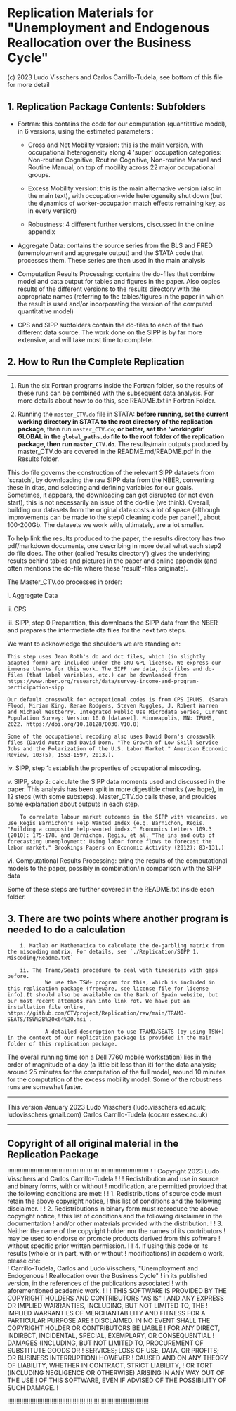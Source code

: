 # Replication Materials for "Unemployment and Endogenous Reallocation over the Business Cycle"

(c) 2023 Ludo Visschers and Carlos Carrillo-Tudela, see bottom of this file for more detail


## 1. Replication Package Contents: Subfolders

* Fortran: this contains the code for our computation (quantitative model), in 6 versions, using the estimated parameters :
 
    - Gross and Net Mobility version: this is the main version, with occupational heterogeneity along 4 'super' occupation categories: Non-routine Cognitive, Routine Cognitive, Non-routine Manual and Routine Manual, on top of mobility across 22 major occupational groups.

    - Excess Mobility version: this is the main alternative version (also in the main text), with occupation-wide heterogeneity shut down (but the dynamics of worker-occupation match effects remaining key, as in every version)
        
    - Robustness: 4 different further versions, discussed in the online appendix  

* Aggregate Data: contains the source series from the BLS and FRED (unemployment and aggregate output) and the STATA code that processes them.  These series are then used in the main analysis

* Computation Results Processing: contains the do-files that combine model and data output for tables and figures in the paper. Also copies results of the different versions to the results directory with the appropriate names (referring to the tables/figures in the paper in which the result is used and/or incorporating the version of the computed quantitative model)

* CPS and SIPP subfolders contain the do-files to each of the two different data source. The work done on the SIPP is by far more extensive, and will take most time to complete.  


## 2. How to Run the Complete Replication
----------------------------------------------------

1. Run the six Fortran programs inside the Fortran folder, so the results of these runs can be combined with the subsequent data analysis. For more details about how to do this, see README.txt in Fortran Folder.

2. Running the `master_CTV.do` file in STATA: **before running, set the current working directory in STATA to the root directory of the replication package**, then run `master_CTV.do`; **or better, set the 'workingdir' GLOBAL in the `global_paths.do` file to the root folder of the replication package, then run `master_CTV.do`**. The results/main outputs produced by master_CTV.do are covered in the README.md/README.pdf in the Results folder.

This do file governs the construction of the relevant SIPP datasets from 'scratch', by downloading the raw SIPP data from the NBER, converting these in dtas, and selecting and defining variables for our goals. Sometimes, it appears, the downloading can get disrupted (or not even start), this is not necessarily an issue of the do-file (we think). Overall, building our datasets from the original data costs a lot of space (although improvements can be made to the step0 cleaning code per panel!), about 100-200Gb. The datasets we work with, ultimately, are a lot smaller. 

To help link the results produced to the paper, the results directory has two pdf/markdown documents, one describing in more detail what each step2 do file does. The other (called 'results directory') gives the underlying results behind tables and pictures in the paper and online appendix (and often mentions the do-file where these 'result'-files originate). 



The Master_CTV.do processes in order:

i. Aggregate Data

ii.	CPS 

iii. SIPP, step 0 Preparation, this downloads the SIPP data from the NBER and prepares the intermediate dta files for the next two steps. 

We want to acknowledge the shoulders we are standing on: 

    This step uses Jean Roth's do and dct files, which (in slightly adapted form) are included under the GNU GPL license. We express our immense thanks for this work. The SIPP raw data, dct-files and do-files (that label variables, etc.) can be downloaded from https://www.nber.org/research/data/survey-income-and-program-participation-sipp

    Our default crosswalk for occupational codes is from CPS IPUMS. (Sarah Flood, Miriam King, Renae Rodgers, Steven Ruggles, J. Robert Warren and Michael Westberry. Integrated Public Use Microdata Series, Current Population Survey: Version 10.0 [dataset]. Minneapolis, MN: IPUMS, 2022. https://doi.org/10.18128/D030.V10.0)

    Some of the occupational recoding also uses David Dorn's crosswalk files (David Autor and David Dorn. "The Growth of Low Skill Service Jobs and the Polarization of the U.S. Labor Market." American Economic Review, 103(5), 1553-1597, 2013.). 

iv. SIPP, step 1: establish the properties of occupational miscoding.

v. SIPP, step 2: calculate the SIPP data moments used and discussed in the paper. This analysis has been split in more digestible chunks (we hope), in 12 steps (with some substeps). Master_CTV.do calls these, and provides some explanation about outputs in each step. 

        To correlate labour market outcomes in the SIPP with vacancies, we use Regis Barnichon's Help Wanted Index (e.g. Barnichon, Regis. "Building a composite help-wanted index." Economics Letters 109.3 (2010): 175-178. and Barnichon, Regis, et al. "The ins and outs of forecasting unemployment: Using labor force flows to forecast the labor market." Brookings Papers on Economic Activity (2012): 83-131.)
     

vi. Computational Results Processing: bring the results of the computational models to the paper, possibly in combination/in comparison with the SIPP data 
     
Some of these steps are further covered in the README.txt inside each folder. 

## 3. There are two points where another program is needed to do a calculation


        i. Matlab or Mathematica to calculate the de-garbling matrix from the miscoding matrix. For details, see `./Replication/SIPP 1. Miscoding/Readme.txt`
        
        ii. The Tramo/Seats procedure to deal with timeseries with gaps before. 
                We use the TSW+ program for this, which is included in this replication package (freeware, see license file for license info).It should also be available on the Bank of Spain website, but our most recent attempts ran into link rot. We have put an installation file online, https://github.com/CTVproject/Replication/raw/main/TRAMO-SEATS/TSW%2B%20x64%20.msi . 
    
                A detailed description to use TRAMO/SEATS (by using TSW+) in the context of our replication package is provided in the main folder of this replication package. 


The overall running time (on a Dell 7760 mobile workstation) lies in the order of magnitude of a day (a little bit less than it) for the data analysis; around 25 minutes for the computation of the full model, around 10 minutes for the computation of the excess mobility model. Some of the robustness runs are somewhat faster.


-------------------------------
This version January 2023
    Ludo Visschers (ludo.visschers <at> ed.ac.uk; ludovisschers <at> gmail.com)
    Carlos Carrillo-Tudela (cocarr <at> essex.ac.uk)


-----------------------------------------------------
Copyright of all original material in the Replication Package
-----------------------------------------------------


!!!!!!!!!!!!!!!!!!!!!!!!!!!!!!!!!!!!!!!!!!!!!!!!!!!!!!!!!!!!!!!!!!!!!!!!!!!!!!!!
!
! Copyright 2023 Ludo Visschers and Carlos Carrillo-Tudela
!
!
! Redistribution and use in source and binary forms, with or without 
!	modification, are permitted provided that the following conditions are met:
!
! 1. Redistributions of source code must retain the above copyright notice, 
!	this list of conditions and the following disclaimer.
!
! 2. Redistributions in binary form must reproduce the above copyright notice, 
!	this list of conditions and the following disclaimer in the documentation 
!	and/or other materials provided with the distribution.
!
! 3. Neither the name of the copyright holder nor the names of its contributors 
!	may be used to endorse or promote products derived from this software 
!	without specific prior written permission.
!
! 4. If using this code or its results (whole or in part, with or without 
! 	modifications) in academic work, please cite:  
!		Carrillo-Tudela, Carlos and Ludo Visschers, "Unemployment and Endogenous 
!		Reallocation over the Business Cycle" 
!	in its published version, in the references of the publications associated 
!	with aforementioned academic work.
!
!
! THIS SOFTWARE IS PROVIDED BY THE COPYRIGHT HOLDERS AND CONTRIBUTORS "AS IS" 
! AND ANY EXPRESS OR IMPLIED WARRANTIES, INCLUDING, BUT NOT LIMITED TO, THE 
! IMPLIED WARRANTIES OF MERCHANTABILITY AND FITNESS FOR A PARTICULAR PURPOSE ARE
! DISCLAIMED. IN NO EVENT SHALL THE COPYRIGHT HOLDER OR CONTRIBUTORS BE LIABLE 
! FOR ANY DIRECT, INDIRECT, INCIDENTAL, SPECIAL, EXEMPLARY, OR CONSEQUENTIAL 
! DAMAGES (INCLUDING, BUT NOT LIMITED TO, PROCUREMENT OF SUBSTITUTE GOODS OR 
! SERVICES; LOSS OF USE, DATA, OR PROFITS; OR BUSINESS INTERRUPTION) HOWEVER 
! CAUSED AND ON ANY THEORY OF LIABILITY, WHETHER IN CONTRACT, STRICT LIABILITY, 
! OR TORT (INCLUDING NEGLIGENCE OR OTHERWISE) ARISING IN ANY WAY OUT OF THE USE 
! OF THIS SOFTWARE, EVEN IF ADVISED OF THE POSSIBILITY OF SUCH DAMAGE.
!

!!!!!!!!!!!!!!!!!!!!!!!!!!!!!!!!!!!!!!!!!!!!!!!!!!!!!!!!!!!!!!!!!!!!!!!!!!!!!!!!
